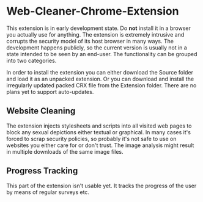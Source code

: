 # Web-Cleaner-Chrome-Extension
This extension is in early development state. Do **not** install it in a browser you actually use for anything.
The extension is extremely intrusive and corrupts the security model of its host browser in many ways.
The development happens publicly, so the current version is usually not in a state intended to be seen by an end-user.
The functionality can be grouped into two categories.

In order to install the extension you can either download the Source folder and load it as an unpacked extension. Or you can download and install the irregularly updated packed CRX file from the Extension folder. There are no plans yet to support auto-updates.

## Website Cleaning
The extension injects stylesheets and scripts into all visited web pages to block any sexual depictions either textual or graphical. In many cases it's forced to scrap security policies, so probably it's not safe to use on websites you either care for or don't trust. The image analysis might result in multiple downloads of the same image files.

## Progress Tracking
This part of the extension isn't usable yet. It tracks the progress of the user by means of regular surveys etc.
